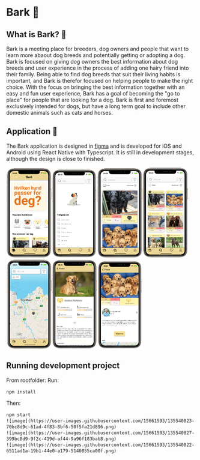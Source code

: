 # Bark 🐶
## What is Bark? 🤔
Bark is a meeting place for breeders, dog owners and people that want to learn more abaout dog breeds and potentially getting or adopting a dog. Bark is focused on giving dog owners the best information about dog breeds and user experience in the process of adding one hairy friend into their family. Being able to find dog breeds that suit their living habits is important, and Bark is therefor focused on helping people to make the right choice. With the focus on bringing the best information together with an easy and fun user experience, Bark has a goal of becoming the "go to place" for people that are looking for a dog. Bark is first and foremost exclusively intended for dogs, but have a long term goal to include other domestic animals such as cats and horses.
## Application 🚀
The Bark application is designed in [figma](https://www.figma.com/proto/tMuY4Iib45vr69MZ21U5Zi/Bark?page-id=0%3A1&node-id=7%3A4&viewport=241%2C48%2C0.27&scaling=scale-down&starting-point-node-id=7%3A4&show-proto-sidebar=1)
and is developed for iOS and Android using React Native with Typescript. It is still in development stages, although the design is close to finished.

<img width="24%" src="./illustration/picture1.png"><img width="24%" src="./illustration/picture9.png"><img width="24%" src="./illustration/picture2.png"><img width="24%" src="./illustration/picture3.png"><img width="24%" src="./illustration/picture4.png"><img width="24%" src="./illustration/picture7.png"><img width="24%" src="./illustration/picture8.png">
## Running development project
From rootfolder:
Run:
```
npm install
```
Then:
```
npm start
![image](https://user-images.githubusercontent.com/15661593/135540823-70bc8d9c-61ad-4f83-8bf6-50f5fa21d896.png)
![image](https://user-images.githubusercontent.com/15661593/135540827-399bc8d9-9f2c-419d-af44-9a96f183bab8.png)
![image](https://user-images.githubusercontent.com/15661593/135540822-6511ad1a-19b1-44e0-a179-5140855ca00f.png)
